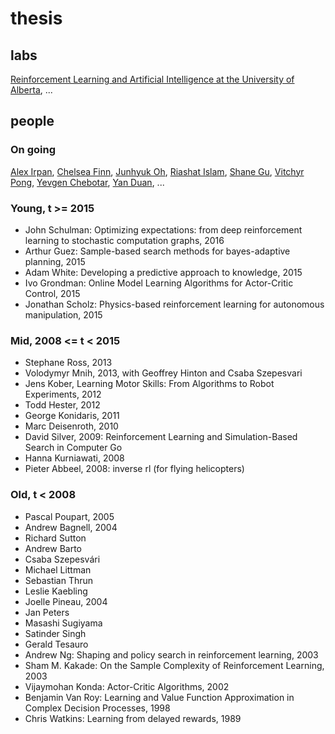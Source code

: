 # thesis

## labs
[Reinforcement Learning and Artificial Intelligence at the University of Alberta](http://incompleteideas.net/rlai.cs.ualberta.ca/RLAI/ualberta.html), ...

## people
### On going
[Alex Irpan](https://www.alexirpan.com/),
[Chelsea Finn](http://people.eecs.berkeley.edu/~cbfinn/),
[Junhyuk Oh](https://sites.google.com/a/umich.edu/junhyuk-oh/),
[Riashat Islam](https://riashatislam.com/),
[Shane Gu](http://sg717.user.srcf.net/),
[Vitchyr Pong](https://people.eecs.berkeley.edu/~vitchyr/),
[Yevgen Chebotar](http://www-clmc.usc.edu/Main/YevgenChebotar),
[Yan Duan](http://rockyduan.com/),
...

### Young, t >= 2015 
* John Schulman: Optimizing expectations: from deep reinforcement learning to stochastic computation graphs, 2016
* Arthur Guez: Sample-based search methods for bayes-adaptive planning, 2015
* Adam White: Developing a predictive approach to knowledge, 2015
* Ivo Grondman: Online Model Learning Algorithms for Actor-Critic Control, 2015
* Jonathan Scholz: Physics-based reinforcement learning for autonomous manipulation, 2015

### Mid, 2008 <= t < 2015
* Stephane Ross, 2013
* Volodymyr Mnih, 2013, with Geoffrey Hinton and  Csaba Szepesvari
* Jens Kober, Learning Motor Skills: From Algorithms to Robot Experiments, 2012
* Todd Hester, 2012
* George Konidaris, 2011
* Marc Deisenroth, 2010
* David Silver, 2009: Reinforcement Learning and Simulation-Based Search in Computer Go
* Hanna Kurniawati, 2008
* Pieter Abbeel, 2008: inverse rl (for flying helicopters)

### Old, t < 2008
* Pascal Poupart, 2005
* Andrew Bagnell, 2004
* Richard Sutton
* Andrew Barto
* Csaba Szepesvári
* Michael Littman
* Sebastian Thrun
* Leslie Kaebling
* Joelle Pineau, 2004
* Jan Peters
* Masashi Sugiyama
* Satinder Singh
* Gerald Tesauro
* Andrew Ng: Shaping and policy search in reinforcement learning, 2003
* Sham M. Kakade: On the Sample Complexity of Reinforcement Learning, 2003
* Vijaymohan Konda: Actor-Critic Algorithms, 2002
* Benjamin Van Roy: Learning and Value Function Approximation in Complex Decision Processes, 1998
* Chris Watkins: Learning from delayed rewards, 1989
